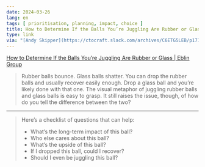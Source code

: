 ```yaml
---
date: 2024-03-26
lang: en
tags: [ prioritisation, planning, impact, choice ]
title: How to Determine If the Balls You’re Juggling Are Rubber or Glass
type: link
via: "[Andy Skipper](https://ctocraft.slack.com/archives/C6ETG5LEB/p1711447339380199)"
---
```


[How to Determine If the Balls You’re Juggling Are Rubber or Glass | Eblin Group](https://eblingroup.com/blog/juggling-rubber-or-glass/)

> Rubber balls bounce. Glass balls shatter. You can drop the rubber balls and usually recover easily enough. Drop a glass ball and you’re likely done with that one. The visual metaphor of juggling rubber balls and glass balls is easy to grasp. It still raises the issue, though, of how do you tell the difference between the two?

---

> Here’s a checklist of questions that can help:
>
> * What’s the long-term impact of this ball?
> * Who else cares about this ball?
> * What’s the upside of this ball?
> * If I dropped this ball, could I recover?
> * Should I even be juggling this ball?
